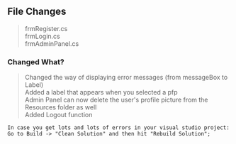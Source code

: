## File Changes
> frmRegister.cs <br/>
> frmLogin.cs <br/>
> frmAdminPanel.cs

### Changed What?
> Changed the way of displaying error messages (from messageBox to Label) <br/>
> Added a label that appears when you selected a pfp <br/>
> Admin Panel can now delete the user's profile picture from the Resources folder as well <br/>
> Added Logout function <br/>
```
In case you get lots and lots of errors in your visual studio project:
Go to Build -> "Clean Solution" and then hit "Rebuild Solution";
```
